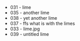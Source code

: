 - 031 - lime
- 035 - another lime
- 038 - yet another lime
- 037 - ffs what is with the limes
- 033 - lime.jpg
- 039 - untitled lime
